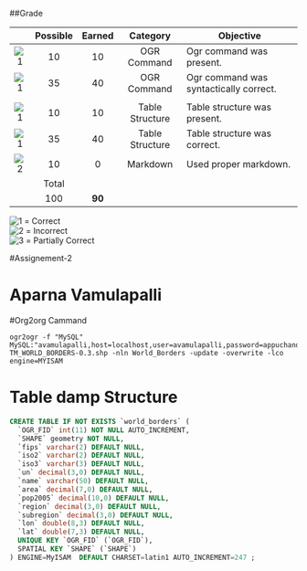 ##Grade

|    |Possible|Earned|Category           | Objective                                          | 
|:--:|:------:|:----:|:-----------------:|----------------------------------------------------|
|![1]|    10  |   10   | OGR Command     | Ogr command was present.                           |
|![1]|    35  |   40   | OGR Command     | Ogr command was syntactically correct.             |
|    |        |        |                 |                                                    |
|![1]|    10  |   10   | Table Structure | Table structure was present.                       |
|![1]|    35  |   40   | Table Structure | Table structure was correct.                       |
|![2]|    10  |   0    | Markdown        | Used proper markdown.                              |
|    | Total  |        |                 |                                                    |
|    |    100 |**90**  |                 |                                                    |



![1] = Correct <br>
![2] = Incorrect <br>
![3] = Partially Correct <br>

[1]: https://raw.githubusercontent.com/rugbyprof/5443-Spatial-Database/master/media/correct.png
[2]: https://raw.githubusercontent.com/rugbyprof/5443-Spatial-Database/master/media/incorrect.png
[3]: https://raw.githubusercontent.com/rugbyprof/5443-Spatial-Database/master/media/partial.png


#Assignement-2
# Aparna Vamulapalli

#Org2org Cammand

```
ogr2ogr -f "MySQL" MySQL:"avamulapalli,host=localhost,user=avamulapalli,password=appuchandu,port=3036" TM_WORLD_BORDERS-0.3.shp -nln World_Borders -update -overwrite -lco engine=MYISAM
```


# Table damp Structure

```sql
CREATE TABLE IF NOT EXISTS `world_borders` (
  `OGR_FID` int(11) NOT NULL AUTO_INCREMENT,
  `SHAPE` geometry NOT NULL,
  `fips` varchar(2) DEFAULT NULL,
  `iso2` varchar(2) DEFAULT NULL,
  `iso3` varchar(3) DEFAULT NULL,
  `un` decimal(3,0) DEFAULT NULL,
  `name` varchar(50) DEFAULT NULL,
  `area` decimal(7,0) DEFAULT NULL,
  `pop2005` decimal(10,0) DEFAULT NULL,
  `region` decimal(3,0) DEFAULT NULL,
  `subregion` decimal(3,0) DEFAULT NULL,
  `lon` double(8,3) DEFAULT NULL,
  `lat` double(7,3) DEFAULT NULL,
  UNIQUE KEY `OGR_FID` (`OGR_FID`),
  SPATIAL KEY `SHAPE` (`SHAPE`)
) ENGINE=MyISAM  DEFAULT CHARSET=latin1 AUTO_INCREMENT=247 ;
```
